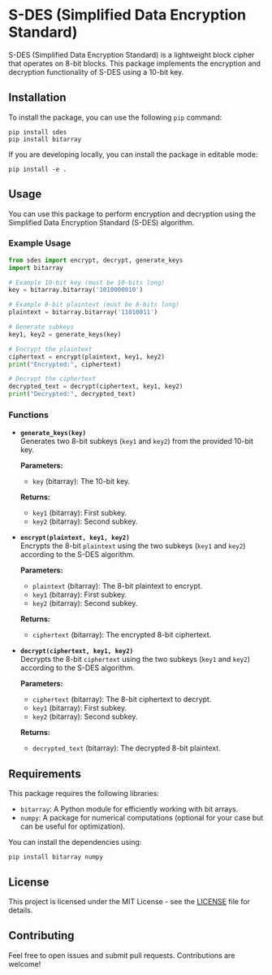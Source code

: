 
# S-DES (Simplified Data Encryption Standard)

S-DES (Simplified Data Encryption Standard) is a lightweight block cipher that operates on 8-bit blocks. This package implements the encryption and decryption functionality of S-DES using a 10-bit key.

## Installation

To install the package, you can use the following `pip` command:

```
pip install sdes
pip install bitarray
```

If you are developing locally, you can install the package in editable mode:

```
pip install -e .
```

## Usage

You can use this package to perform encryption and decryption using the Simplified Data Encryption Standard (S-DES) algorithm.

### Example Usage

```python
from sdes import encrypt, decrypt, generate_keys
import bitarray

# Example 10-bit key (must be 10-bits long)
key = bitarray.bitarray('1010000010')

# Example 8-bit plaintext (must be 8-bits long)
plaintext = bitarray.bitarray('11010011')

# Generate subkeys
key1, key2 = generate_keys(key)

# Encrypt the plaintext
ciphertext = encrypt(plaintext, key1, key2)
print("Encrypted:", ciphertext)

# Decrypt the ciphertext
decrypted_text = decrypt(ciphertext, key1, key2)
print("Decrypted:", decrypted_text)
```

### Functions

- **`generate_keys(key)`**  
  Generates two 8-bit subkeys (`key1` and `key2`) from the provided 10-bit key.  

  **Parameters:**  
  - `key` (bitarray): The 10-bit key.

  **Returns:**  
  - `key1` (bitarray): First subkey.
  - `key2` (bitarray): Second subkey.

- **`encrypt(plaintext, key1, key2)`**  
  Encrypts the 8-bit `plaintext` using the two subkeys (`key1` and `key2`) according to the S-DES algorithm.  

  **Parameters:**  
  - `plaintext` (bitarray): The 8-bit plaintext to encrypt.
  - `key1` (bitarray): First subkey.
  - `key2` (bitarray): Second subkey.

  **Returns:**  
  - `ciphertext` (bitarray): The encrypted 8-bit ciphertext.

- **`decrypt(ciphertext, key1, key2)`**  
  Decrypts the 8-bit `ciphertext` using the two subkeys (`key1` and `key2`) according to the S-DES algorithm.  

  **Parameters:**  
  - `ciphertext` (bitarray): The 8-bit ciphertext to decrypt.
  - `key1` (bitarray): First subkey.
  - `key2` (bitarray): Second subkey.

  **Returns:**  
  - `decrypted_text` (bitarray): The decrypted 8-bit plaintext.

## Requirements

This package requires the following libraries:

- `bitarray`: A Python module for efficiently working with bit arrays.
- `numpy`: A package for numerical computations (optional for your case but can be useful for optimization).

You can install the dependencies using:

```
pip install bitarray numpy
```

## License

This project is licensed under the MIT License - see the [LICENSE](LICENSE) file for details.

## Contributing

Feel free to open issues and submit pull requests. Contributions are welcome!
